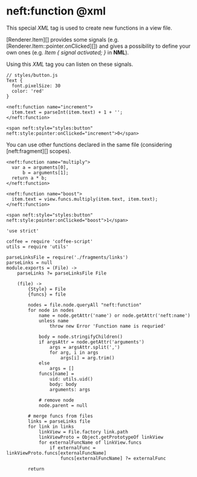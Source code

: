 neft:function @xml
==================

This special *XML* tag is used to create new functions in a view file.

[Renderer.Item][] provides some signals (e.g. [Renderer.Item::pointer.onClicked][])
and gives a possibility to define your own ones
(e.g. *Item { signal activated; }* in **NML**).

Using this *XML* tag you can listen on these signals.

```
// styles/button.js
Text {
  font.pixelSize: 30
  color: 'red'
}

<neft:function name="increment">
  item.text = parseInt(item.text) + 1 + '';
</neft:function>

<span neft:style="styles:button" neft:style:pointer:onClicked="increment">0</span>
```

You can use other functions declared in the same file (considering [neft:fragment][] scopes).

```
<neft:function name="multiply">
  var a = arguments[0],
      b = arguments[1];
  return a * b;
</neft:function>

<neft:function name="boost">
  item.text = view.funcs.multiply(item.text, item.text);
</neft:function>

<span neft:style="styles:button" neft:style:pointer:onClicked="boost">1</span>
```

	'use strict'

	coffee = require 'coffee-script'
	utils = require 'utils'

	parseLinksFile = require('./fragments/links')
	parseLinks = null
	module.exports = (File) ->
		parseLinks ?= parseLinksFile File

		(file) ->
			{Style} = File
			{funcs} = file

			nodes = file.node.queryAll "neft:function"
			for node in nodes
				name = node.getAttr('name') or node.getAttr('neft:name')
				unless name
					throw new Error 'Function name is requried'

				body = node.stringifyChildren()
				if argsAttr = node.getAttr('arguments')
					args = argsAttr.split(',')
					for arg, i in args
						args[i] = arg.trim()
				else
					args = []
				funcs[name] =
					uid: utils.uid()
					body: body
					arguments: args

				# remove node
				node.parent = null

			# merge funcs from files
			links = parseLinks file
			for link in links
				linkView = File.factory link.path
				linkViewProto = Object.getPrototypeOf linkView
				for externalFuncName of linkView.funcs
					if externalFunc = linkViewProto.funcs[externalFuncName]
						funcs[externalFuncName] ?= externalFunc

			return
